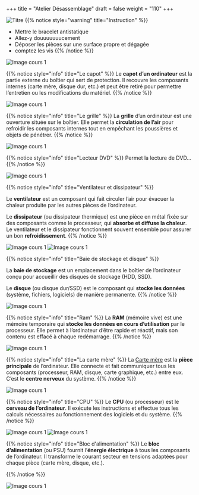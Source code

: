 +++
title = "Atelier Désassemblage"
draft = false
weight = "110"
+++

<!-- [Version PDF](./démontage.pdf)

[Version PPTX](./démontage.pptx) -->

![Titre](/420-113-MV/images/cours1-1.png)
{{% notice style="warning" title="Instruction" %}}
- Mettre le bracelet antistatique
- Allez-y douuuuuuucement
- Déposer les pièces sur une surface propre et dégagée
- comptez les vis
{{% /notice %}}

![Image cours 1](/420-113-MV/images/cours1-3.png)

{{% notice style="info" title="Le capot" %}}
Le **capot d’un ordinateur** est la partie externe du boîtier qui sert de protection. Il recouvre les composants internes (carte mère, disque dur, etc.) et peut être retiré pour permettre l’entretien ou les modifications du matériel.
{{% /notice %}}


![Image cours 1](/420-113-MV/images/cours1-4.png)

{{% notice style="info" title="Le grille" %}}
La **grille** d’un ordinateur est une ouverture située sur le boîtier. Elle permet la **circulation de l’air** pour refroidir les composants internes tout en empêchant les poussières et objets de pénétrer.
{{% /notice %}}

![Image cours 1](/420-113-MV/images/cours1-5.png)

{{% notice style="info" title="Lecteur DVD" %}}
Permet la lecture de DVD...
{{% /notice %}}

![Image cours 1](/420-113-MV/images/cours1-6.png)

{{% notice style="info" title="Ventilateur et dissipateur" %}}

Le **ventilateur** est un composant qui fait circuler l’air pour évacuer la chaleur produite par les autres pièces de l’ordinateur.

Le **dissipateur** (ou dissipateur thermique) est une pièce en métal fixée sur des composants comme le processeur, qui **absorbe et diffuse la chaleur**. Le ventilateur et le dissipateur fonctionnent souvent ensemble pour assurer un bon **refroidissement**.
{{% /notice %}}

![Image cours 1](/420-113-MV/images/cours1-7.png)
![Image cours 1](/420-113-MV/images/cours1-8.png)

{{% notice style="info" title="Baie de stockage et disque" %}}

La **baie de stockage** est un emplacement dans le boîtier de l’ordinateur conçu pour accueillir des disques de stockage (HDD, SSD).

Le **disque** (ou disque dur/SSD) est le composant qui **stocke les données** (système, fichiers, logiciels) de manière permanente.
{{% /notice %}}


![Image cours 1](/420-113-MV/images/cours1-9.png)

{{% notice style="info" title="Ram" %}}
La **RAM** (mémoire vive) est une mémoire temporaire qui **stocke les données en cours d’utilisation** par le processeur. Elle permet à l’ordinateur d’être rapide et réactif, mais son contenu est effacé à chaque redémarrage.
{{% /notice %}}

![Image cours 1](/420-113-MV/images/cours1-10.png)

{{% notice style="info" title="La carte mère" %}}
La [Carte mère](../carte-mere/_index.md) est la **pièce principale** de l’ordinateur. Elle connecte et fait communiquer tous les composants (processeur, RAM, disque, carte graphique, etc.) entre eux. C’est le **centre nerveux** du système.
{{% /notice %}}


![Image cours 1](/420-113-MV/images/cours1-11.png)

{{% notice style="info" title="CPU" %}}
Le **CPU** (ou processeur) est le **cerveau de l’ordinateur**. Il exécute les instructions et effectue tous les calculs nécessaires au fonctionnement des logiciels et du système.
{{% /notice %}}

![Image cours 1](/420-113-MV/images/cours1-12.png)
![Image cours 1](/420-113-MV/images/cours1-13.png)



{{% notice style="info" title="Bloc d'alimentation" %}}
Le **bloc d’alimentation** (ou PSU) fournit l’**énergie électrique** à tous les composants de l’ordinateur. Il transforme le courant secteur en tensions adaptées pour chaque pièce (carte mère, disque, etc.).

{{% /notice %}}





![Image cours 1](/420-113-MV/images/cours1-14.png)

